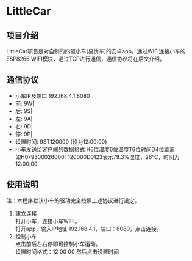 # LittleCar

## 项目介绍
LittleCar项目是对自制的四驱小车(易优车)的安卓app，通过WIFI连接小车的ESP8266 WIFI模块，通过TCP进行通信，通信协议将在后文介绍。
## 通信协议
* 小车IP及端口:192.168.4.1:8080
* 前: 9W|
* 后: 9S|
* 左: 9A|
* 右: 9D|
* 停: 9P|
* 设置时间: 9ST120000   (设为12:00:00)
* 小车发送给客户端的数据格式 H6位湿度6位温度T6位时间D4位距离 <br/>
如H079300026000T120000D0123表示79.3%湿度，26℃，时间为12:00:00 
## 使用说明
注：本程序默认小车的驱动完全按照上述协议进行设定。<br/>
1. 建立连接<br/>
打开小车，连接小车WIFI。<br/>
打开app，输入IP地址:192.168.4.1，端口：8080，点击连接。<br/>
2. 控制小车<br/>
点击前后左右停即可控制小车运动。<br/>
设置时间格式：12 00 00 然后点击设置时间<br/>
